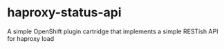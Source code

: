 haproxy-status-api
==================

A simple OpenShift plugin cartridge that implements a simple RESTish API for haproxy load
